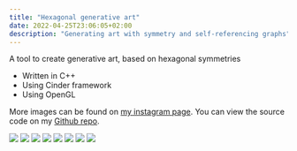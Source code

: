```yaml
---
title: "Hexagonal generative art"
date: 2022-04-25T23:06:05+02:00
description: "Generating art with symmetry and self-referencing graphs"
---
```


A tool to create generative art, based on hexagonal symmetries
- Written in C++
- Using Cinder framework
- Using OpenGL

More images can be found on [my instagram page](http://instagram.com/dodecatonic).
You can view the source code on my [Github repo](https://github.com/angelocarly/cinderengine).

![](images/pillars.png)
![](images/big_cube.png)
![](images/bloody.png)
![](images/color.png)
![](images/color2.png)
![](images/cube.png)
![](images/cube2.png)
![](images/lattice.png)
